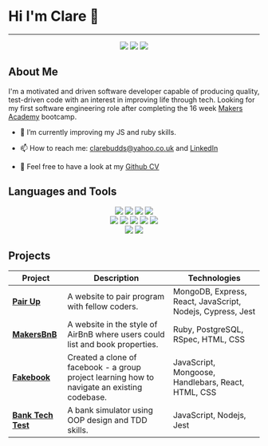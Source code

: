 # Hi I'm Clare 👋

-------------

<div align="center">
  <a href="https://www.linkedin.com/in/clare-budds/"><img src="https://img.shields.io/badge/LinkedIn-0077B5?style=for-the-badge&logo=linkedin&logoColor=white"></a>
  <a href="https://github.com/clarebudds/CV/blob/main/Clare%20Budds%20CV.pdf"><img src="https://img.shields.io/badge/PDF CV-864FA0?style=for-the-badge&logo=cv&logoColor=white"></a>
  <a href="https://github.com/clarebudds/CV"><img src="https://img.shields.io/badge/GithubCV-4B4B4B?style=for-the-badge&logo=github&logoColor=white"></a>
</div>


About Me
-------------

I'm a motivated and driven software developer capable of producing quality, test-driven code with an interest in improving life through tech. Looking for my first software engineering role after completing the 16 week [Makers Academy](https://makers.tech/) bootcamp. 

- 🌱 I’m currently improving my JS and ruby skills.

- 📫 How to reach me: clarebudds@yahoo.co.uk and [LinkedIn](https://www.linkedin.com/in/clare-budds/)

- 📝 Feel free to have a look at my [Github CV](https://github.com/clarebudds/CV)




Languages and Tools
-------------

<p>
<div align="center">
  <img src="https://img.shields.io/badge/-HTML-FF5733?style=for-the-badge&logo=html5&logoColor=FF5733&labelColor=282828">
  <img src="https://img.shields.io/badge/-CSS-559DFF?style=for-the-badge&logo=css3&logoColor=559DFF&labelColor=282828">
  <img src="https://img.shields.io/badge/-Javascript-f7e968?style=for-the-badge&logo=javascript&logoColor=f7e968&labelColor=282828">
  <img src="https://img.shields.io/badge/-Ruby-FF6A55?style=for-the-badge&logo=ruby&logoColor=FF6A55&labelColor=282828"><br>
  
  <img src="https://img.shields.io/badge/-Node.js-80D857?style=for-the-badge&logo=node.js&logoColor=80D857&labelColor=282828">
  <img src="https://img.shields.io/badge/-React-58D2F0?style=for-the-badge&logo=react&logoColor=58D2F0&labelColor=282828">
  <img src="https://img.shields.io/badge/-Cypress-3b3938?style=for-the-badge&logo=cypress&logoColor=faf2ed&labelColor=282828">
  <img src="https://img.shields.io/badge/-Jest-B84D6F?style=for-the-badge&logo=jest&logoColor=B84D6F&labelColor=282828">
  <img src="https://img.shields.io/badge/-RSpec-F05892?style=for-the-badge&logo=ruby&logoColor=F05892&labelColor=282828">
<br>
  
  <img src="https://img.shields.io/badge/-MongoDB-51A940?style=for-the-badge&logo=mongodb&logoColor=51A940&labelColor=282828">
  <img src="https://img.shields.io/badge/-PostgreSQL-3b3938?style=for-the-badge&logo=postgresql&logoColor=faf2ed&labelColor=282828"><br>
  
  
</div>
</p>

Projects
-------

| Project                         | Description       | Technologies |         
| ---------------------------- | ----------------- | ----------- |
| [**Pair Up**](https://github.com/clarebudds/Pair-Up) | A website to pair program with fellow coders. | MongoDB, Express, React, JavaScript, Nodejs, Cypress, Jest |
| [**MakersBnB**](https://github.com/clarebudds/makers_bnb)  | A website in the style of AirBnB where users could list and book properties. |  Ruby, PostgreSQL, RSpec, HTML, CSS |
| [**Fakebook**](https://github.com/clarebudds/the-fakebook)  | Created a clone of facebook - a group project learning how to navigate an existing codebase. |  JavaScript, Mongoose, Handlebars, React, HTML, CSS |
| [**Bank Tech Test**](https://github.com/clarebudds/bank_tech_test) | A bank simulator using OOP design and TDD skills. | JavaScript, Nodejs, Jest |

